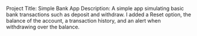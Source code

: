 Project Title: Simple Bank App
Description: A simple app simulating basic bank transactions such as deposit and withdraw.
I added a Reset option, the balance of the account, a transaction history, and an alert when withdrawing over the balance.
